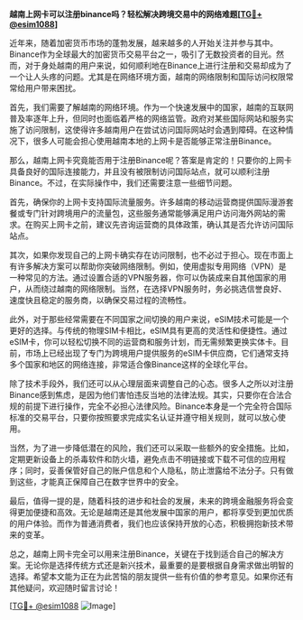 **越南上网卡可以注册binance吗？轻松解决跨境交易中的网络难题[[TG💪+ @esim1088](https://t.me/s/esim1088)]**

近年来，随着加密货币市场的蓬勃发展，越来越多的人开始关注并参与其中。Binance作为全球最大的加密货币交易平台之一，吸引了无数投资者的目光。然而，对于身处越南的用户来说，如何顺利地在Binance上进行注册和交易却成为了一个让人头疼的问题。尤其是在网络环境方面，越南的网络限制和国际访问权限常常给用户带来困扰。

首先，我们需要了解越南的网络环境。作为一个快速发展中的国家，越南的互联网普及率逐年上升，但同时也面临着严格的网络监管。政府对某些国际网站和服务实施了访问限制，这使得许多越南用户在尝试访问国际网站时会遇到障碍。在这种情况下，很多人可能会担心使用越南本地的上网卡是否能够正常注册Binance。

那么，越南上网卡究竟能否用于注册Binance呢？答案是肯定的！只要你的上网卡具备良好的国际连接能力，并且没有被限制访问国际站点，就可以顺利注册Binance。不过，在实际操作中，我们还需要注意一些细节问题。

首先，确保你的上网卡支持国际流量服务。许多越南的移动运营商提供国际漫游套餐或专门针对跨境用户的流量包，这些服务通常能够满足用户访问海外网站的需求。在购买上网卡之前，建议先咨询运营商的具体政策，确认其是否允许访问国际站点。

其次，如果你发现自己的上网卡确实存在访问限制，也不必过于担心。现在市面上有许多解决方案可以帮助你突破网络限制。例如，使用虚拟专用网络（VPN）是一种常见的方法。通过设置合适的VPN服务器，你可以伪装成来自其他国家的用户，从而绕过越南的网络限制。当然，在选择VPN服务时，务必挑选信誉良好、速度快且稳定的服务商，以确保交易过程的流畅性。

此外，对于那些经常需要在不同国家之间切换的用户来说，eSIM技术可能是一个更好的选择。与传统的物理SIM卡相比，eSIM具有更高的灵活性和便捷性。通过eSIM卡，你可以轻松切换不同的运营商和服务计划，而无需频繁更换实体卡。目前，市场上已经出现了专门为跨境用户提供服务的eSIM卡供应商，它们通常支持多个国家和地区的网络连接，非常适合像Binance这样的全球化平台。

除了技术手段外，我们还可以从心理层面来调整自己的心态。很多人之所以对注册Binance感到焦虑，是因为他们害怕违反当地的法律法规。其实，只要你在合法合规的前提下进行操作，完全不必担心法律风险。Binance本身是一个完全符合国际标准的交易平台，只要你按照要求完成实名认证并遵守相关规则，就可以放心使用。

当然，为了进一步降低潜在的风险，我们还可以采取一些额外的安全措施。比如，定期更新设备上的杀毒软件和防火墙，避免点击不明链接或下载不可信的应用程序；同时，妥善保管好自己的账户信息和个人隐私，防止泄露给不法分子。只有做到这些，才能真正保障自己在数字世界中的安全。

最后，值得一提的是，随着科技的进步和社会的发展，未来的跨境金融服务将会变得更加便捷和高效。无论是越南还是其他发展中国家的用户，都将享受到更加优质的用户体验。而作为普通消费者，我们也应该保持开放的心态，积极拥抱新技术带来的变革。

总之，越南上网卡完全可以用来注册Binance，关键在于找到适合自己的解决方案。无论你是选择传统方式还是新兴技术，最重要的是要根据自身需求做出明智的选择。希望本文能为正在为此苦恼的朋友提供一些有价值的参考意见。如果你还有其他疑问，欢迎随时留言讨论！

[[TG💪+ @esim1088](https://t.me/s/esim1088) ![Image](https://i.postimg.cc/4NQfJmqS/Snipaste-2025-05-13-00-14-12.png)]